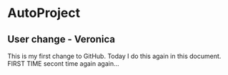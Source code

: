 # AutoProject

## User change - Veronica

This is my first change to GitHub.
Today I do this again in this document.
FIRST TIME
secont time
again
again...

